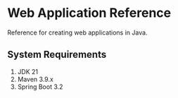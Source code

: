 # Web Application Reference

Reference for creating web applications in Java.

## System Requirements

1. JDK 21
2. Maven 3.9.x
3. Spring Boot 3.2